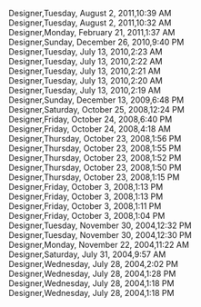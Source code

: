 ﻿Designer,Tuesday, August 2, 2011,10:39 AM  Designer,Tuesday, August 2, 2011,10:32 AM  Designer,Monday, February 21, 2011,1:37 AM  Designer,Sunday, December 26, 2010,9:40 PM  Designer,Tuesday, July 13, 2010,2:23 AM  Designer,Tuesday, July 13, 2010,2:22 AM  Designer,Tuesday, July 13, 2010,2:21 AM  Designer,Tuesday, July 13, 2010,2:20 AM  Designer,Tuesday, July 13, 2010,2:19 AM  Designer,Sunday, December 13, 2009,6:48 PM  Designer,Saturday, October 25, 2008,12:24 PM  Designer,Friday, October 24, 2008,6:40 PM  Designer,Friday, October 24, 2008,4:18 AM  Designer,Thursday, October 23, 2008,1:56 PM  Designer,Thursday, October 23, 2008,1:55 PM  Designer,Thursday, October 23, 2008,1:52 PM  Designer,Thursday, October 23, 2008,1:50 PM  Designer,Thursday, October 23, 2008,1:15 PM  Designer,Friday, October 3, 2008,1:13 PM  Designer,Friday, October 3, 2008,1:13 PM  Designer,Friday, October 3, 2008,1:11 PM  Designer,Friday, October 3, 2008,1:04 PM  Designer,Tuesday, November 30, 2004,12:32 PM  Designer,Tuesday, November 30, 2004,12:30 PM  Designer,Monday, November 22, 2004,11:22 AM  Designer,Saturday, July 31, 2004,9:57 AM  Designer,Wednesday, July 28, 2004,2:02 PM  Designer,Wednesday, July 28, 2004,1:28 PM  Designer,Wednesday, July 28, 2004,1:18 PM  Designer,Wednesday, July 28, 2004,1:18 PM